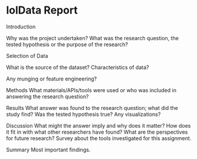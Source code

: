 # lolData Report

Introduction

Why was the project undertaken?
What was the research question, the tested hypothesis or the purpose of the research?

Selection of Data

What is the source of the dataset? Characteristics of data?

Any munging or feature engineering?

Methods
What materials/APIs/tools were used or who was included in answering the research question?

Results
What answer was found to the research question; what did the study find? Was the tested hypothesis true? Any visualizations?

Discussion
What might the answer imply and why does it matter? How does it fit in with what other researchers have found? What are the perspectives for future research? Survey about the tools investigated for this assignment.
	
Summary
Most important findings.
